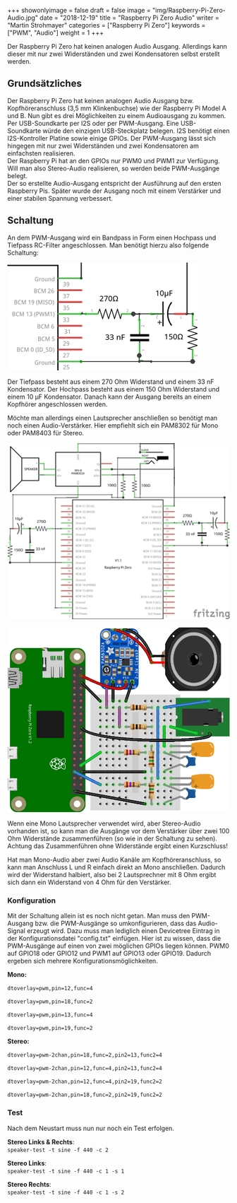 +++
showonlyimage = false
draft = false
image = "img/Raspberry-Pi-Zero-Audio.jpg"
date = "2018-12-19"
title = "Raspberry Pi Zero Audio"
writer = "Martin Strohmayer"
categories = ["Raspberry Pi Zero"]
keywords = ["PWM", "Audio"]
weight = 1
+++


Der Raspberry Pi Zero hat keinen analogen Audio Ausgang. Allerdings kann dieser mit nur zwei Widerständen und zwei Kondensatoren selbst erstellt werden. 
<!--more-->

## Grundsätzliches

Der Raspberry Pi Zero hat keinen analogen Audio Ausgang bzw. Kopfhöreranschluss (3,5 mm Klinkenbuchse) wie der Raspberry Pi Model A und B. Nun gibt es drei Möglichkeiten zu einem Audioausgang zu kommen.  
Per USB-Soundkarte per I2S oder per PWM-Ausgang. Eine USB-Soundkarte würde den einzigen USB-Steckplatz belegen. I2S benötigt einen I2S-Kontroller Platine sowie einige GPIOs. Der PWM-Ausgang lässt sich hingegen mit nur zwei Widerständen und zwei Kondensatoren am einfachsten realisieren.  
Der Raspberry Pi hat an den GPIOs nur PWM0 und PWM1 zur Verfügung. Will man also Stereo-Audio realisieren, so werden beide PWM-Ausgänge belegt.   
Der so erstellte Audio-Ausgang entspricht der Ausführung auf den ersten Raspberry Pis. Später wurde der Ausgang noch mit einem Verstärker und einer stabilen Spannung verbessert.

## Schaltung

An dem PWM-Ausgang wird ein Bandpass in Form einen Hochpass und Tiefpass RC-Filter angeschlossen. Man benötigt hierzu also folgende Schaltung:

![PWM-Audio RC-Filter](../../img/PWM-Audio_Filter.png)

Der Tiefpass besteht aus einem 270 Ohm Widerstand und einem 33 nF Kondensator. Der Hochpass besteht aus einem 150 Ohm Widerstand und einem 10 µF Kondensator.
Danach kann der Ausgang bereits an einem Kopfhörer angeschlossen werden.

Möchte man allerdings einen Lautsprecher anschließen so benötigt man noch einen Audio-Verstärker. Hier empfiehlt sich ein PAM8302 für Mono oder PAM8403 für Stereo.

![PWM-Audio Schaltplan](../../img/PWM-Audio_Schaltplan.png)

![PWM-Audio Steckplatine](../../img/PWM-Audio_Steckplatine.png)

Wenn eine Mono Lautsprecher verwendet wird, aber Stereo-Audio vorhanden ist, so kann man die Ausgänge vor dem Verstärker über zwei 100 Ohm Widerstände zusammenführen (so wie in der Schaltung zu sehen). Achtung das Zusammenführen ohne Widerstände ergibt einen Kurzschluss!

Hat man Mono-Audio aber zwei Audio Kanäle am Kopfhöreranschluss, so kann man Anschluss L und R einfach direkt an Mono anschließen. Dadurch wird der Widerstand halbiert, also bei 2 Lautsprechner mit 8 Ohm ergibt sich dann ein Widerstand von 4 Ohm für den Verstärker.
 

### Konfiguration

Mit der Schaltung allein ist es noch nicht getan. Man muss den PWM-Ausgang bzw. die PWM-Ausgänge so umkonfigurieren, dass das Audio-Signal erzeugt wird.
Dazu muss man lediglich einen Devicetree Eintrag in der Konfigurationsdatei "config.txt" einfügen. Hier ist zu wissen, dass die PWM-Ausgänge auf einen von zwei möglichen GPIOs liegen können. PWM0 auf GPIO18 oder GPIO12 und PWM1 auf GPIO13 oder GPIO19. Dadurch ergeben sich mehrere Konfigurationsmöglichkeiten.

**Mono:**
```
dtoverlay=pwm,pin=12,func=4
```

```
dtoverlay=pwm,pin=18,func=2
```

```
dtoverlay=pwm,pin=13,func=4
```

```
dtoverlay=pwm,pin=19,func=2
```

**Stereo:**
```
dtoverlay=pwm-2chan,pin=18,func=2,pin2=13,func2=4
```

```
dtoverlay=pwm-2chan,pin=12,func=4,pin2=13,func2=4
```

```
dtoverlay=pwm-2chan,pin=12,func=4,pin2=19,func2=2
```

```
dtoverlay=pwm-2chan,pin=18,func=2,pin2=19,func2=2 
```

### Test

Nach dem Neustart muss nun nur noch ein Test erfolgen. 

**Stereo Links & Rechts**:  
``speaker-test -t sine -f 440 -c 2``

**Stereo Links**:  
``speaker-test -t sine -f 440 -c 1 -s 1``

**Stereo Rechts**:  
``speaker-test -t sine -f 440 -c 1 -s 2``


